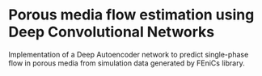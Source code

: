 # Porous media flow estimation using Deep Convolutional Networks 

Implementation of a Deep Autoencoder network to predict single-phase flow in porous media from simulation data generated by FEniCs library.

